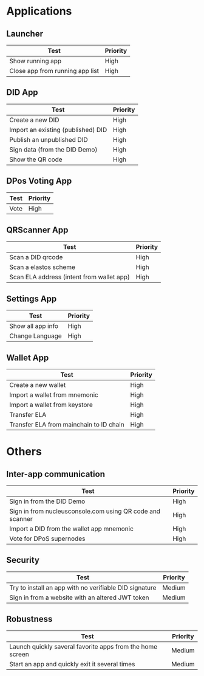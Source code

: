 # Applications
## Launcher
| Test | Priority |
| ---- | -------- |
| Show running app | High |
| Close app from running app list | High |

## DID App

| Test | Priority |
| ---- | -------- |
| Create a new DID | High |
| Import an existing (published) DID | High |
| Publish an unpublished DID | High |
| Sign data (from the DID Demo) | High |
| Show the QR code | High |

## DPos Voting App

| Test | Priority |
| ---- | -------- |
| Vote | High |

## QRScanner App

| Test | Priority |
| ---- | -------- |
| Scan a DID qrcode | High |
| Scan a elastos scheme | High |
| Scan ELA address (intent from wallet app) | High |

## Settings App

| Test | Priority |
| ---- | -------- |
| Show all app info | High |
| Change Language | High |

## Wallet App

| Test | Priority |
| ---- | -------- |
| Create a new wallet | High |
| Import a wallet from  mnemonic| High |
| Import a wallet from keystore| High |
| Transfer ELA | High |
| Transfer ELA from mainchain to ID chain | High |


# Others

## Inter-app communication

| Test | Priority |
| ---- | -------- |
| Sign in from the DID Demo | High |
| Sign in from nucleusconsole.com using QR code and scanner | High |
| Import a DID from the wallet app mnemonic | High |
| Vote for DPoS supernodes | High |

## Security

| Test | Priority |
| ---- | -------- |
| Try to install an app with no verifiable DID signature | Medium |
| Sign in from a website with an altered JWT token | Medium |

## Robustness

| Test | Priority |
| ---- | -------- |
| Launch quickly saveral favorite apps from the home screen | Medium |
| Start an app and quickly exit it several times | Medium |